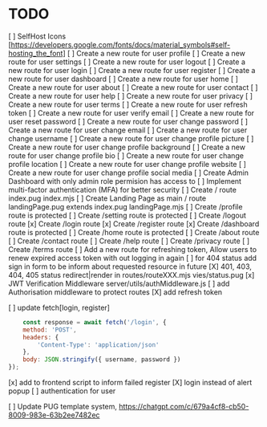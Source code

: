 # TODO

[ ] SelfHost Icons [https://developers.google.com/fonts/docs/material_symbols#self-hosting_the_font]
[ ] Create a new route for user profile
[ ] Create a new route for user settings
[ ] Create a new route for user logout
[ ] Create a new route for user login
[ ] Create a new route for user register
[ ] Create a new route for user dashboard
[ ] Create a new route for user home
[ ] Create a new route for user about
[ ] Create a new route for user contact
[ ] Create a new route for user help
[ ] Create a new route for user privacy
[ ] Create a new route for user terms
[ ] Create a new route for user refresh token
[ ] Create a new route for user verify email
[ ] Create a new route for user reset password
[ ] Create a new route for user change password
[ ] Create a new route for user change email
[ ] Create a new route for user change username
[ ] Create a new route for user change profile picture
[ ] Create a new route for user change profile background
[ ] Create a new route for user change profile bio
[ ] Create a new route for user change profile location
[ ] Create a new route for user change profile website
[ ] Create a new route for user change profile social media
[ ] Create Admin Dashboard with only admin role permision has access to
[ ] Implement multi-factor authentication (MFA) for better security
[ ] Create / route index.pug  index.mjs
[ ] Create Landing Page as main / route landingPage.pug extends index.pug landingPage.mjs
[ ] Create /profile route is protected
[ ] Create /setting route is protected
[ ] Create /logout route
[x] Create /login route
[x] Create /register route
[x] Create /dashboard route is protected
[ ] Create /home route is protected
[ ] Create /about route
[ ] Create /contact route
[ ] Create /help route
[ ] Create /privacy route
[ ] Create /terms route
[ ] Add a new route for refreshing token,
    Allow users to renew expired access token with out logging in again
[ ] for 404 status add sign in form to be inform about requested resource in future
[X] 401, 403, 404, 405 status redirect|render in routes/routeXXX.mjs vies/status.pug
[x] JWT Verification Middleware server/utils/authMiddleware.js
[ ] add Authorisation middleware to protect routes
[X] add refresh token

[ ] update fetch[login, register]

```js
    const response = await fetch('/login', {
    method: 'POST',
    headers: {
        'Content-Type': 'application/json'
    },
    body: JSON.stringify({ username, password })
});
```

[x] add to frontend script to inform failed register
[X] login instead of alert popup
[ ] authentication for user

[ ] Update PUG template system, <https://chatgpt.com/c/679a4cf8-cb50-8009-983e-63b2ee7482ec>
